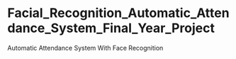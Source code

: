 # Facial_Recognition_Automatic_Attendance_System_Final_Year_Project
Automatic Attendance System With Face Recognition
